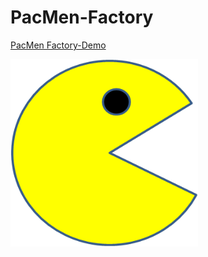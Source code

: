 # PacMen-Factory

<a href="https://marinela26.github.io/PacMen-Factory/">PacMen Factory-Demo</a>


<img src="PacMan1.png" alt="PacMan" width="300" height="300">
